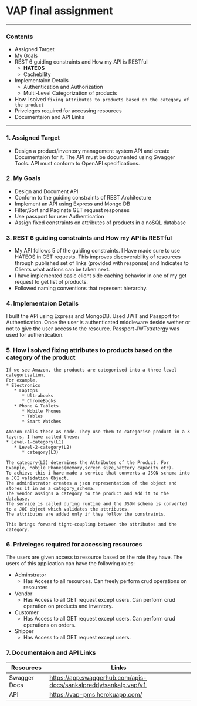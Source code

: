 # VAP final assignment
<hr>

### Contents

* Assigned Target
* My Goals
* REST 6 guiding constraints and How my API is RESTful
   - **HATEOS** 
   - Cachebility
* Implementaion Details
   - Authentication and Authorization
   - Multi-Level Categorization of products
* How i solved ```fixing attributes to products based on the category of the product```
* Priveleges required for accessing resources
* Documentaion and API Links
<hr>

### 1. Assigned Target
* Design a product/inventory management system API and create Documentaion for it. The API must be documented using Swagger Tools. API must conform to OpenAPI specifications.

### 2. My Goals
* Design and Document API
* Conform to the guiding constraints of REST Architecture
* Implement an API using Express and Mongo DB
* Filter,Sort and Paginate GET request responses
* Use passport for user Authentication
* Assign fixed constraints on attributes of products in a noSQL database

### 3. REST 6 guiding constraints and How my API is RESTful
* My API follows 5 of the guiding constraints. I Have made sure to use HATEOS in GET requests. This improves discoverability of resources through published set of links (provided with response) and Indicates to Clients what actions can be taken next.
* I have implemented basic client side caching behavior in one of my get request to get list of products.
* Followed naming conventions that represent hierarchy.

### 4. Implementaion Details
I built the API using Express and MongoDB. Used JWT and Passport for Authentication. Once the user is authenticated middleware deside wether or not to give the user access to the resource. Passport JWTstratergy was used for authentication. 

### 5. How i solved fixing attributes to products based on the category of the product
```
If we see Amazon, the products are categorised into a three level categorisation. 
For example, 
* Electronics
   * Laptops
      * Ultrabooks
      * ChromeBooks
   * Phone & Tablets
      * Mobile Phones
      * Tables
      * Smart Watches

Amazon calls these as node. They use them to categorise product in a 3 layers. I have called these:
* Level-1-category(L1)
   * Level-2-category(L2)
      * category(L3)

The category(L3) determines the Attributes of the Product. For Example, Mobile Phones(memory,screen size,battery capacity etc). 
To achieve this i have made a service that converts a JSON schema into a JOI validation Object. 
The administrator creates a json representation of the object and stores it in as a category_schema. 
The vendor assigns a category to the product and add it to the database. 
The service is called during runtime and the JSON schema is converted to a JOI object which validates the attributes. 
The attributes are added only if they follow the constraints.

This brings forward tight-coupling between the attributes and the category.
```
### 6. Priveleges required for accessing resources
The users are given access to resource based on the role they have. The users of this application can have the following roles:
* Adminstrator
   * Has Access to all resources. Can freely perform crud operations on resources
* Vendor
   * Has Access to all GET request except users. Can perform crud operation on products and inventory.
* Customer
   * Has Access to all GET request except users. Can perform crud operations on orders.
* Shipper
   * Has Access to all GET request except users.


### 7. Documentaion and API Links
 Resources   | Links
------------ | -------------
Swagger Docs | https://app.swaggerhub.com/apis-docs/sankalpreddy/sankalp.vap/v1
API | https://vap-pms.herokuapp.com/


